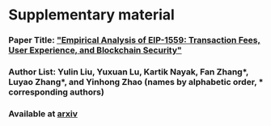 # Supplementary material
### Paper Title: ["Empirical Analysis of EIP-1559: Transaction Fees, User Experience, and Blockchain Security"](https://arxiv.org/abs/2201.05574)

### Author List: Yulin Liu, Yuxuan Lu, Kartik Nayak, Fan Zhang\*, Luyao Zhang\*, and Yinhong Zhao (names by alphabetic order, \* corresponding authors)

### **Available** at [arxiv](https://arxiv.org/abs/2201.05574)
